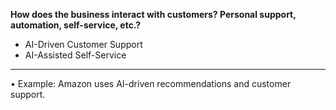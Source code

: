 
**How does the business interact with customers? Personal support, automation, self-service, etc.?**
- AI-Driven Customer Support
- AI-Assisted Self-Service
---
• Example: Amazon uses AI-driven recommendations and customer support.